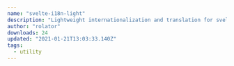 ```yaml
---
name: "svelte-i18n-light"
description: "Lightweight internationalization and translation for svelte"
author: "rolator"
downloads: 24
updated: "2021-01-21T13:03:33.140Z"
tags: 
  - utility
---
```

